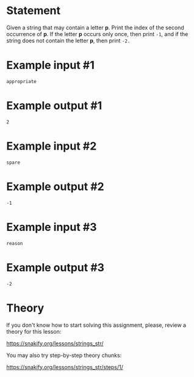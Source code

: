 # Statement

Given a string that may contain a letter **p**. Print the index of the second occurrence of **p**. If the letter **p** occurs only once, then print `-1`, and if the string does not contain the letter **p**, then print `-2.`

# Example input #1

```
appropriate
```

# Example output #1

```
2
```

# Example input #2

```
spare
```

# Example output #2

```
-1
```

# Example input #3

```
reason
```

# Example output #3

```
-2
```

# Theory

If you don't know how to start solving this assignment, please, review a theory for this lesson:

https://snakify.org/lessons/strings_str/  


You may also try step-by-step theory chunks:

https://snakify.org/lessons/strings_str/steps/1/